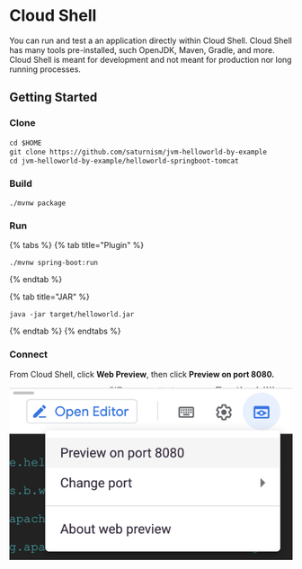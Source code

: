 # Cloud Shell

You can run and test a an application directly within Cloud Shell. Cloud Shell has many tools pre-installed, such OpenJDK, Maven, Gradle, and more. Cloud Shell is meant for development and not meant for production nor long running processes.

## Getting Started

### Clone

```text
cd $HOME
git clone https://github.com/saturnism/jvm-helloworld-by-example
cd jvm-helloworld-by-example/helloworld-springboot-tomcat
```

### Build

```text
./mvnw package
```

### Run

{% tabs %}
{% tab title="Plugin" %}
```text
./mvnw spring-boot:run
```
{% endtab %}

{% tab title="JAR" %}
```
java -jar target/helloworld.jar
```
{% endtab %}
{% endtabs %}

### Connect

From Cloud Shell, click **Web Preview**, then click **Preview on port 8080.**

![Web Preview](../../.gitbook/assets/image%20%2837%29.png)

